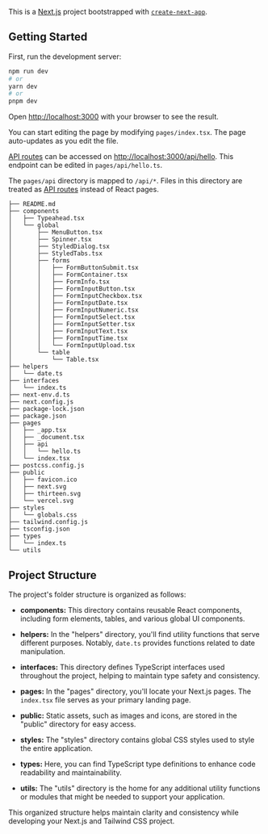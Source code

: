 This is a [Next.js](https://nextjs.org/) project bootstrapped with [`create-next-app`](https://github.com/vercel/next.js/tree/canary/packages/create-next-app).

## Getting Started

First, run the development server:

```bash
npm run dev
# or
yarn dev
# or
pnpm dev
```

Open [http://localhost:3000](http://localhost:3000) with your browser to see the result.

You can start editing the page by modifying `pages/index.tsx`. The page auto-updates as you edit the file.

[API routes](https://nextjs.org/docs/api-routes/introduction) can be accessed on [http://localhost:3000/api/hello](http://localhost:3000/api/hello). This endpoint can be edited in `pages/api/hello.ts`.

The `pages/api` directory is mapped to `/api/*`. Files in this directory are treated as [API routes](https://nextjs.org/docs/api-routes/introduction) instead of React pages.

```
├── README.md
├── components
│   ├── Typeahead.tsx
│   └── global
│       ├── MenuButton.tsx
│       ├── Spinner.tsx
│       ├── StyledDialog.tsx
│       ├── StyledTabs.tsx
│       ├── forms
│       │   ├── FormButtonSubmit.tsx
│       │   ├── FormContainer.tsx
│       │   ├── FormInfo.tsx
│       │   ├── FormInputButton.tsx
│       │   ├── FormInputCheckbox.tsx
│       │   ├── FormInputDate.tsx
│       │   ├── FormInputNumeric.tsx
│       │   ├── FormInputSelect.tsx
│       │   ├── FormInputSetter.tsx
│       │   ├── FormInputText.tsx
│       │   ├── FormInputTime.tsx
│       │   └── FormInputUpload.tsx
│       └── table
│           └── Table.tsx
├── helpers
│   └── date.ts
├── interfaces
│   └── index.ts
├── next-env.d.ts
├── next.config.js
├── package-lock.json
├── package.json
├── pages
│   ├── _app.tsx
│   ├── _document.tsx
│   ├── api
│   │   └── hello.ts
│   └── index.tsx
├── postcss.config.js
├── public
│   ├── favicon.ico
│   ├── next.svg
│   ├── thirteen.svg
│   └── vercel.svg
├── styles
│   └── globals.css
├── tailwind.config.js
├── tsconfig.json
├── types
│   └── index.ts
└── utils
```

## Project Structure

The project's folder structure is organized as follows:

- **components:** This directory contains reusable React components, including form elements, tables, and various global UI components.

- **helpers:** In the "helpers" directory, you'll find utility functions that serve different purposes. Notably, `date.ts` provides functions related to date manipulation.

- **interfaces:** This directory defines TypeScript interfaces used throughout the project, helping to maintain type safety and consistency.

- **pages:** In the "pages" directory, you'll locate your Next.js pages. The `index.tsx` file serves as your primary landing page.

- **public:** Static assets, such as images and icons, are stored in the "public" directory for easy access.

- **styles:** The "styles" directory contains global CSS styles used to style the entire application.

- **types:** Here, you can find TypeScript type definitions to enhance code readability and maintainability.

- **utils:** The "utils" directory is the home for any additional utility functions or modules that might be needed to support your application.

This organized structure helps maintain clarity and consistency while developing your Next.js and Tailwind CSS project.





